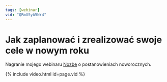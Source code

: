 ```yaml
---
tags: [webinar]
vid: "QRmUSyA5Nr4"
---
```


# Jak zaplanować i zrealizować swoje cele w nowym roku

Nagranie mojego webinaru [Nozbe][n] o postanowieniach noworocznych. 

{% include video.html id=page.vid %}

<!--More-->


[n]: https://nozbe.com/pl/?a=mike